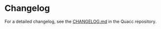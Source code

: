 # Changelog

For a detailed changelog, see the [CHANGELOG.md](https://github.com/arosen93/quacc/blob/main/CHANGELOG.md) in the Quacc repository.
